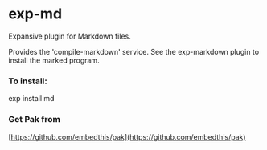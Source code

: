 exp-md
===

Expansive plugin for Markdown files.

Provides the 'compile-markdown' service. See the exp-markdown plugin to install the marked program.

### To install:

exp install md

### Get Pak from

[https://github.com/embedthis/pak](https://github.com/embedthis/pak)
